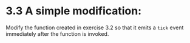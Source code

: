 # 3.3 A simple modification: 

Modify the function created in exercise 3.2 so that it emits a `tick` event immediately after the function is invoked. 